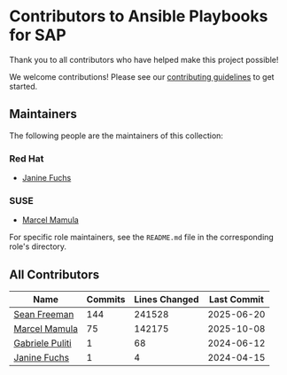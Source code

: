 # Contributors to Ansible Playbooks for SAP

Thank you to all contributors who have helped make this project possible!

We welcome contributions! Please see our [contributing guidelines](https://sap-linuxlab.github.io/initiative_contributions/) to get started.

## Maintainers

The following people are the maintainers of this collection:

### Red Hat

- [Janine Fuchs](https://github.com/ja9fuchs)

### SUSE

- [Marcel Mamula](https://github.com/marcelmamula)


For specific role maintainers, see the `README.md` file in the corresponding role's directory.

## All Contributors

| Name | Commits | Lines Changed | Last Commit |
| ---- | ------- | ------------- | ----------- |
| [Sean Freeman](https://github.com/sean-freeman) | 144 | 241528 | 2025-06-20 |
| [Marcel Mamula](https://github.com/marcelmamula) | 75 | 142175 | 2025-10-08 |
| [Gabriele Puliti](https://github.com/Wabri) | 1 | 68 | 2024-06-12 |
| [Janine Fuchs](https://github.com/ja9fuchs) | 1 | 4 | 2024-04-15 |

